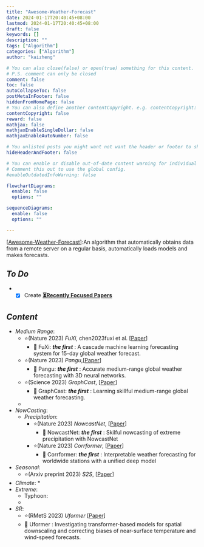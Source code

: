 ```yaml
---
title: "Awesome-Weather-Forecast"
date: 2024-01-17T20:40:45+08:00
lastmod: 2024-01-17T20:40:45+08:00
draft: false
keywords: []
description: ""
tags: ["Algorithm"]
categories: ["Algorithm"]
author: "kaizheng"

# You can also close(false) or open(true) something for this content.
# P.S. comment can only be closed
comment: false
toc: false
autoCollapseToc: false
postMetaInFooter: false
hiddenFromHomePage: false
# You can also define another contentCopyright. e.g. contentCopyright: "This is another copyright."
contentCopyright: false
reward: false
mathjax: false
mathjaxEnableSingleDollar: false
mathjaxEnableAutoNumber: false

# You unlisted posts you might want not want the header or footer to show
hideHeaderAndFooter: false

# You can enable or disable out-of-date content warning for individual posts.
# Comment this out to use the global config.
#enableOutdatedInfoWarning: false

flowchartDiagrams:
  enable: false
  options: ""

sequenceDiagrams:
  enable: false
  options: ""

---
```


[[Awesome-Weather-Forecast](https://github.com/zhengkai15/Awesome-Weather-Forecast)]:An algorithm that automatically obtains data from a remote server on a regular basis, automatically loads models and makes forecasts.

<div align=left>

## *To Do*
* - [x] Create [**⏳Recently Focused Papers**](https://github.com/zhengkai15/Awesome-Weather-Forecast/blob/main/%E2%8F%B3Recently%20Focused%20Papers.md)

## *Content*
* *Medium Range*:
  * ⭐(Nature 2023) *FuXi*, chen2023fuxi et al. [[Paper](https://www.nature.com/articles/s41612-023-00512-1)]
    * 🍬 FuXi: ***the first*** : A cascade machine learning forecasting system for 15-day global weather forecast.
  * ⭐(Nature 2023) *Pangu*,[[Paper](https://www.nature.com/articles/s41586-023-06185-3)]
    * 🍬 Pangu: ***the first*** : Accurate medium-range global weather forecasting with 3D neural networks.
  * ⭐(Science 2023) *GraphCast*, [[Paper](https://www.science.org/doi/10.1126/science.adi2336)]
    * 🍬 GraphCast: ***the first*** : Learning skillful medium-range global weather forecasting.
  * 
* *NowCasting*:
  * *Precipitation*:
    * ⭐(Nature 2023) *NowcastNet*, [[Paper](https://www.nature.com/articles/s41586-023-06184-4)]
      * 🍬 NowcastNet: ***the first*** : Skilful nowcasting of extreme precipitation with NowcastNet
    * ⭐(Nature 2023) *Corrformer*, [[Paper](https://www.nature.com/articles/s42256-023-00667-9)]
      * 🍬 Corrformer: ***the first*** : Interpretable weather forecasting for worldwide stations with a unified deep model
* *Seasonal*:
  * ⭐(Arxiv preprint 2023) *S2S*, [[Paper](https://arxiv.org/abs/2312.09926)]
* *Climate*:
  * 
* *Extreme*:
  * Typhoon:
  * 
* *SR*:
  * ⭐(RMetS 2023) *Uformer* [[Paper](https://rmets.onlinelibrary.wiley.com/doi/abs/10.1002/qj.4596)]
  * 🍬 Uformer : Investigating transformer-based models for spatial downscaling and correcting biases of near-surface temperature and wind-speed forecasts.